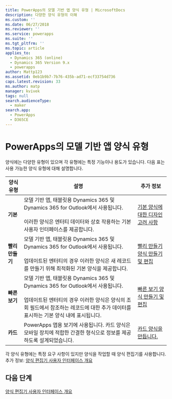 ```yaml
---
title: PowerApps의 모델 기반 앱 양식 유형 | MicrosoftDocs
description: 다양한 양식 유형의 이해
ms.custom: ''
ms.date: 06/27/2018
ms.reviewer: ''
ms.service: powerapps
ms.suite: ''
ms.tgt_pltfrm: ''
ms.topic: article
applies_to:
  - Dynamics 365 (online)
  - Dynamics 365 Version 9.x
  - powerapps
author: Mattp123
ms.assetid: 0eb1b9b7-7b76-435b-ad71-ecf33754d736
caps.latest.revision: 33
ms.author: matp
manager: kvivek
tags: null
search.audienceType:
  - maker
search.app:
  - PowerApps
  - D365CE
---
```

# <a name="type-of-model-driven-app-forms-in-powerapps"></a>PowerApps의 모델 기반 앱 양식 유형

 양식에는 다양한 유형이 있으며 각 유형에는 특정 기능이나 용도가 있습니다. 다음 표는 사용 가능한 양식 유형에 대해 설명합니다.  
  
|양식 유형|설명|추가 정보|  
|---------------|-----------------|-----------------|  
|**기본**|모델 기반 앱, 태블릿용 Dynamics 365 및 Dynamics 365 for Outlook에서 사용됩니다.<br /><br /> 이러한 양식은 엔터티 데이터와 상호 작용하는 기본 사용자 인터페이스를 제공합니다.|[기본 양식에 대한 디자인 고려 사항](design-considerations-main-forms.md)|    
|**빨리 만들기**|모델 기반 앱, 태블릿용 Dynamics 365 및 Dynamics 365 for Outlook에서 사용됩니다.<br /><br /> 업데이트된 엔터티의 경우 이러한 양식은 새 레코드를 만들기 위해 최적화된 기본 양식을 제공합니다.|[빨리 만들기 양식 만들기 및 편집](create-edit-quick-view-forms.md) |  
|**빠른 보기**|모델 기반 앱, 태블릿용 Dynamics 365 및 Dynamics 365 for Outlook에서 사용됩니다.<br /><br /> 업데이트된 엔터티의 경우 이러한 양식은 양식의 조회 필드에서 참조하는 레코드에 대한 추가 데이터를 표시하는 기본 양식 내에 표시됩니다.|[빠른 보기 양식 만들기 및 편집](create-edit-quick-view-forms.md)|  
|**카드** | PowerApps 앱용 보기에 사용됩니다. 카드 양식은 모바일 장치에 적합한 간결한 형식으로 정보를 제공하도록 설계되었습니다. | [카드 양식을 만듭니다.](create-card-forms.md) |

각 양식 유형에는 특정 요구 사항이 있지만 양식을 작업할 때 양식 편집기를 사용합니다. 추가 정보: [양식 편집기 사용자 인터페이스 개요](form-editor-user-interface-legacy.md)


## <a name="next-steps"></a>다음 단계

[양식 편집기 사용자 인터페이스 개요](form-editor-user-interface-legacy.md)
